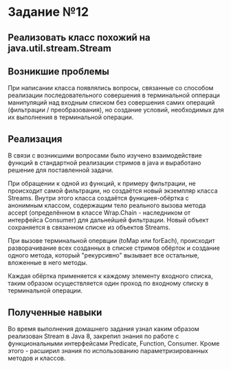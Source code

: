 # Задание №12

## Реализовать класс похожий на java.util.stream.Stream

## Возникшие проблемы

При написании класса появлялись вопросы, связанные со способом реализации
последовательного совершения в терминальной оппераци манипуляций над входным 
списком без совершения самих операций (фильтрации / преобразования), 
но создание условий, необходимых для их выполнения в терминальной операции.


## Реализация

В связи с возникшими вопросами было изучено взаимодействие функций в стандартной 
реализации стримов в java и выработано решение для поставленной задачи.

При обращении к одной из функций, к примеру фильтрации, не происходит самой фильтрации,
но создаётся новый экземпляр класса Streams. Внутри этого класса создаётся
функциея-обёртка с анонимным классом, содержащим тело реального вызова метода 
accept (определённом в классе Wrap.Chain - наследником от интерфейса Consumer)
для дальнейшей фильтрации. Новый объект сохраняется в связанном списке из объектов Streams.

При вызове терминальной опервции (toMap или forEach), происходит разворачивание 
всех созданных в списке стримов обёрток и создание одного метода, который "рекурсивно" вызывает
все остальные, вложенные в него методы. 

Каждая обёртка применяется к каждому элементу входного списка, таким образом
осуществляется один проход по входному списку в терминальной операции.

## Полученные навыки

Во время выполнения домашнего задания узнал каким образом реализован Stream
в Java 8, закрепил знания по работе с функциональными интерфейсами Predicate, 
Function, Consumer. Кроме этого  - расширил знания по использованию 
параметризированных методов и классов.